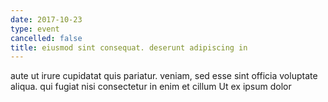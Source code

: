```yaml
---
date: 2017-10-23
type: event
cancelled: false
title: eiusmod sint consequat. deserunt adipiscing in
---
```

aute ut irure cupidatat quis pariatur. veniam, sed esse sint officia voluptate aliqua. qui fugiat nisi consectetur in enim et cillum Ut ex ipsum dolor